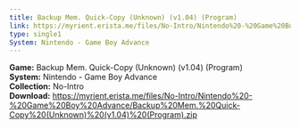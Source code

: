 ```yaml
---
title: Backup Mem. Quick-Copy (Unknown) (v1.04) (Program)
link: https://myrient.erista.me/files/No-Intro/Nintendo%20-%20Game%20Boy%20Advance/Backup%20Mem.%20Quick-Copy%20(Unknown)%20(v1.04)%20(Program).zip
type: single1
System: Nintendo - Game Boy Advance
---
```

<b>Game:</b> Backup Mem. Quick-Copy (Unknown) (v1.04) (Program)<br>
<b>System:</b> Nintendo - Game Boy Advance<br>
<b>Collection:</b> No-Intro<br>
<b>Download:</b> https://myrient.erista.me/files/No-Intro/Nintendo%20-%20Game%20Boy%20Advance/Backup%20Mem.%20Quick-Copy%20(Unknown)%20(v1.04)%20(Program).zip